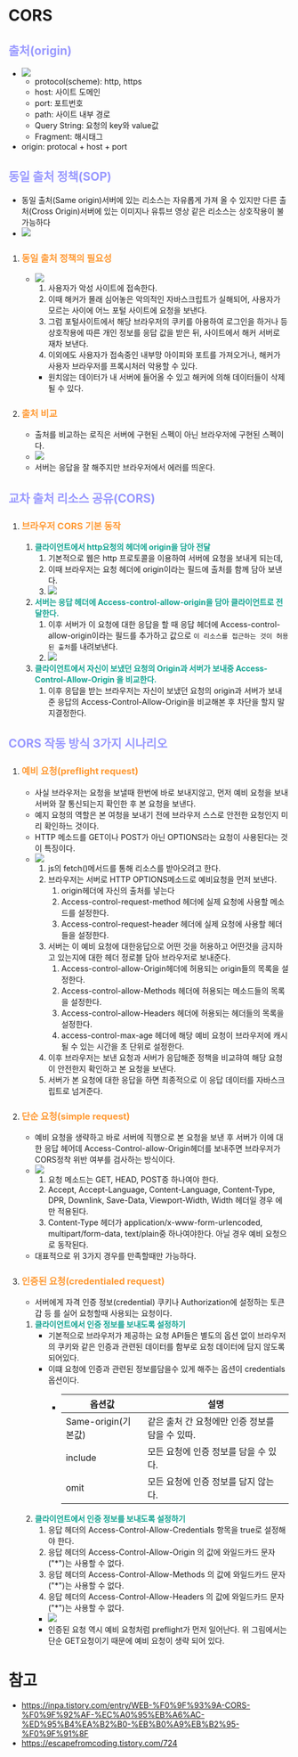# CORS
## __<span style="color:#9999ff">출처(origin)</span>__
- ![](https://img1.daumcdn.net/thumb/R1280x0/?scode=mtistory2&fname=https%3A%2F%2Fblog.kakaocdn.net%2Fdn%2FBfWV7%2FbtrqOhokpA3%2FIrumkJIcxCviwcDEgmq4Tk%2Fimg.png)
  - protocol(scheme): http, https
  - host: 사이트 도메인
  - port: 포트번호
  - path: 사이트 내부 경로
  - Query String: 요청의 key와 value값
  - Fragment: 해시태그
- origin: protocal + host + port
## __<span style="color:#9999ff">동일 출처 정책(SOP)</span>__
- 동일 출처(Same origin)서버에 있는 리소스는 자유롭게 가져 올 수 있지만 다른 출처(Cross Origin)서버에 있는 이미지나 유튜브 영상 같은 리소스는 상호작용이 불가능하다
- ![](https://img1.daumcdn.net/thumb/R1280x0/?scode=mtistory2&fname=https%3A%2F%2Fblog.kakaocdn.net%2Fdn%2FbaYRwc%2FbtrRMbXB9oq%2FVMuS5Li4hfekH30UY1fbo1%2Fimg.jpg)
1. ### __<span style="color:#ff9933">동일 출처 정책의 필요성</span>__
   - ![](https://img1.daumcdn.net/thumb/R1280x0/?scode=mtistory2&fname=https%3A%2F%2Fblog.kakaocdn.net%2Fdn%2F7Q6Sp%2FbtrRLLdIgNN%2FobMHtIpKuBofkqaGK58os0%2Fimg.png)
     1. 사용자가 악성 사이트에 접속한다.
     2. 이때 해커가 몰래 심어놓은 악의적인 자바스크립트가 실해되어, 사용자가 모르는 사이에 어느 포털 사이트에 요청을 보낸다.
     3. 그럼 포털사이트에서 해당 브라우저의 쿠키를 아용하여 로그인을 하거나 등 상호작용에 따른 개인 정보를 응답 값을 받은 뒤, 사이트에서 해커 서버로 재차 보낸다.
     4. 이외에도 사용자가 접속중인 내부망 아이피와 포트를 가져오거나, 해커가 사용자 브라우저를 프록시처러 악용할 수 있다.
     - 원치않는 데이터가 내 서버에 들어올 수 있고 해커에 의해 데이터들이 삭제 될 수 있다.
2. ### __<span style="color:#ff9933">출처 비교</span>__
   - 출처를 비교하는 로직은 서버에 구현된 스펙이 아닌 브라우저에 구현된 스펙이다.
   - ![](https://img1.daumcdn.net/thumb/R1280x0/?scode=mtistory2&fname=https%3A%2F%2Fblog.kakaocdn.net%2Fdn%2Fbqkk57%2FbtrRKJUJ5j5%2Fdk0F2dlVfzDCURSk1kpk10%2Fimg.png)
   - 서버는 응답을 잘 해주지만 브라우저에서 에러를 띄운다.

## __<span style="color:#9999ff">교차 출처 리소스 공유(CORS)</span>__
1. ### __<span style="color:#ff9933">브라우저 CORS 기본 동작</span>__
   1. __<span style="color:#14a492">클라이언트에서 http요청의 헤더에 origin을 담아 전달</span>__
      1. 기본적으로 웹은 http 프로토콜을 이용하여 서버에 요청을 보내게 되는데,
      2. 이때 브라우저는 요청 헤더에 origin이라는 필드에 출처를 함께 담아 보낸다.
      3. ![](https://img1.daumcdn.net/thumb/R1280x0/?scode=mtistory2&fname=https%3A%2F%2Fblog.kakaocdn.net%2Fdn%2FRZSfq%2FbtrRNVTYjMR%2Ftr9trY9JrQTd2kdFgh14kk%2Fimg.png)
   2. __<span style="color:#14a492">서버는 응답 헤더에 Access-control-allow-origin을 담아 클라이언트로 전달한다.</span>__
      1. 이후 서버가 이 요청에 대한 응답을 할 때 응답 헤더에 Access-control-allow-origin이라는 필드를 추가하고 값으로 `이 리소스를 접근하는 것이 허용된 출처`를 내려보낸다.
      2. ![](https://img1.daumcdn.net/thumb/R1280x0/?scode=mtistory2&fname=https%3A%2F%2Fblog.kakaocdn.net%2Fdn%2FVVbfP%2FbtrRPCsPQIM%2FuYwV4DKkW65CMcqBPAXT90%2Fimg.png)
   3. __<span style="color:#14a492">클라이언트에서 자신이 보냈던 요청의 Origin과 서버가 보내중 Access-Control-Allow-Origin 을 비교한다.</span>__ 
      1. 이후 응답을 받는 브라우저는 자신이 보냈던 요청의 origin과 서버가 보내준 응답의 Access-Control-Allow-Origin을 비교해본 후 차단을 할지 말지결정한다.
## __<span style="color:#9999ff">CORS 작동 방식 3가지 시나리오</span>__
1. ### __<span style="color:#ff9933">예비 요청(preflight request)</span>__
   - 사실 브라우저는 요청을 보낼때 한번에 바로 보내지않고, 먼저 예비 요청을 보내 서버와 잘 통신되는지 확인한 후 본 요청을 보낸다.
   - 예지 요청의 역할은 본 여청을 보내기 전에 브라우저 스스로 안전한 요청인지 미리 확인하느 것이다.
   - HTTP 메소드를 GET이나 POST가 아닌 OPTIONS라는 요청이 사용된다는 것이 특징이다.
   - ![](https://img1.daumcdn.net/thumb/R1280x0/?scode=mtistory2&fname=https%3A%2F%2Fblog.kakaocdn.net%2Fdn%2FcY7mtS%2FbtrRVLDcQM6%2FAvNRtzkSEXk8RcRI6TPw7k%2Fimg.png)
     1. js의 fetch()메서드를 통해 리소스를 받아오려고 한다.
     2. 브라우저는 서버로 HTTP OPTIONS메소드로 예비요청을 먼저 보낸다.
        1. origin헤더에 자신의 출처를 넣는다
        2. Access-control-request-method 헤더에 실제 요청에 사용할 메소드를 설정한다.
        3. Access-control-request-header 헤더에 실제 요청에 사용할 헤더들을 설정한다.
     3. 서버는 이 예비 요청에 대한응답으로 어떤 것을 허용하고 어떤것을 금지하고 있는지에 대한 헤더 정로블 담아 브라우저로 보내준다.
        1. Access-control-allow-Origin헤더에 허용되는 origin들의 목록을 설정한다.
        2. Access-control-allow-Methods 헤더에 허용되는 메소드들의 목록을 설정한다.
        3. Access-control-allow-Headers 헤더에 허용되는 헤더들의 목록을 설정한다.
        4. access-control-max-age 헤더에 해당 예비 요청이 브라우저에 캐시 될 수 있는 시간을 초 단위로 설정한다.
     4. 이후 브라우저는 보낸 요청과 서버가 응답해준 정책을 비교햐여 해당 요청이 안전한지 확인하고 본 요청을 보낸다.
     5. 서버가 본 요청에 대한 응답을 하면 최종적으로 이 응답 데이터를 자바스크립트로 넘겨준다.
2. ### __<span style="color:#ff9933">단순 요청(simple request)</span>__
   - 예비 요청을 생략하고 바로 서버에 직행으로 본 요청을 보낸 후 서버가 이에 대한 응답 헤어데 Access-Control-allow-Origin헤더를 보내주면 브라우저가 CORS정착 위반 여부를 검사하는 방식이다.
   - ![](https://img1.daumcdn.net/thumb/R1280x0/?scode=mtistory2&fname=https%3A%2F%2Fblog.kakaocdn.net%2Fdn%2FpnJSG%2FbtrRW9XSo9s%2FQb1RalORoZ6kKkxBIpWkk1%2Fimg.png)
     1. 요청 메소드는 GET, HEAD, POST중 하나여야 한다.
     2. Accept, Accept-Language, Content-Language, Content-Type, DPR, Downlink, Save-Data, Viewport-Width, Width 헤더일 경우 에만 적용된다.
     3. Content-Type 헤더가 application/x-www-form-urlencoded, multipart/form-data, text/plain중 하나여야한다. 아닐 경우 예비 요청으로 동작된다.
   - 대표적으로 위 3가지 경우를 만족할때만 가능하다.
3. ### __<span style="color:#ff9933">인증된 요청(credentialed request)</span>__
   - 서버에게 자격 인증 정보(credential) 쿠키나 Authorization에 설정하는 토큰갑 등 를 실어 요청할때 사용되는 요청이다.
   1. __<span style="color:#14a492">클라이언트에서 인증 정보를 보내도록 설정하기</span>__
      - 기본적으로 브라우저가 제공하는 요청 API들은 별도의 옵션 없이 브라우저의 쿠키와 같은 인증과 관련된 데이터를 함부로 요청 데이터에 담지 않도록 되어있다.
      - 이떄 요청에 인증과 관련된 정보를담을수 있게 해주는 옵션이 credentials옵션이다.
        - |옵션값|설명|
          |---|---|
          |Same-origin(기본값)|같은 출처 간 요청에만 인증 정보를 담을 수 있따.|
          |include|모든 요청에 인증 정보를 담을 수 있다.|
          |omit|모든 요청에 인증 정보를 담지 않는다.|
   2. __<span style="color:#14a492">클라이언트에서 인증 정보를 보내도록 설정하기</span>__
      1. 응답 헤더의 Access-Control-Allow-Credentials 항목을 true로 설정해야 한다.
      2. 응답 헤더의 Access-Control-Allow-Origin 의 값에 와일드카드 문자("*")는 사용할 수 없다.
      3. 응답 헤더의 Access-Control-Allow-Methods 의 값에 와일드카드 문자("*")는 사용할 수 없다.
      4. 응답 헤더의 Access-Control-Allow-Headers 의 값에 와일드카드 문자("*")는 사용할 수 없다.
      - ![](https://img1.daumcdn.net/thumb/R1280x0/?scode=mtistory2&fname=https%3A%2F%2Fblog.kakaocdn.net%2Fdn%2FZ0QvZ%2FbtrRR81ew57%2FBZAnEJ2oMcmWbQKCTR1ok1%2Fimg.png)
      - 인증된 요청 역시 예비 요청처럼 preflight가 먼저 일어난다. 위 그림에서는 단순 GET요청이기 때문에 예비 요청이 생략 되어 있다.

# 참고
- https://inpa.tistory.com/entry/WEB-%F0%9F%93%9A-CORS-%F0%9F%92%AF-%EC%A0%95%EB%A6%AC-%ED%95%B4%EA%B2%B0-%EB%B0%A9%EB%B2%95-%F0%9F%91%8F
- https://escapefromcoding.tistory.com/724